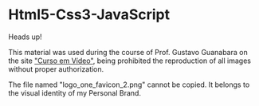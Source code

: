 # Html5-Css3-JavaScript
Heads up! 

This material was used during the course of Prof. Gustavo Guanabara on the site <a href="https://www.cursoemvideo.com" target="_blank">"Curso em Vídeo"</a>, being prohibited the reproduction of all images without proper authorization. 

The file named "logo_one_favicon_2.png" cannot be copied. It belongs to the visual identity of my Personal Brand.
